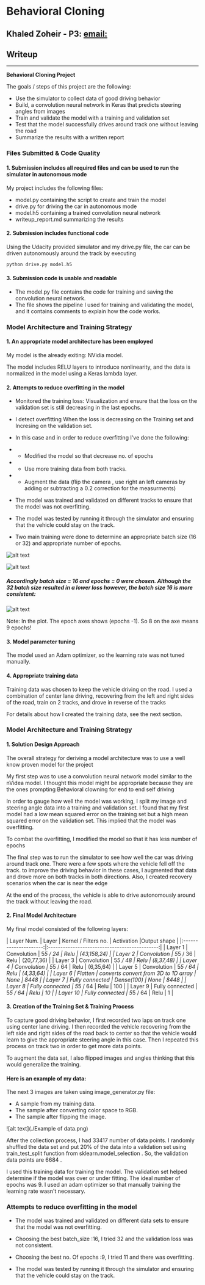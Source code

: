# **Behavioral Cloning**

## Khaled Zoheir - P3: [email:](mailto:khaled.zoheir.kz@gmail.com)

## Writeup

---

**Behavioral Cloning Project**

The goals / steps of this project are the following:
* Use the simulator to collect data of good driving behavior
* Build, a convolution neural network in Keras that predicts steering angles from images
* Train and validate the model with a training and validation set
* Test that the model successfully drives around track one without leaving the road
* Summarize the results with a written report


### Files Submitted & Code Quality

#### 1. Submission includes all required files and can be used to run the simulator in autonomous mode

My project includes the following files:
* model.py containing the script to create and train the model
* drive.py for driving the car in autonomous mode
* model.h5 containing a trained convolution neural network
* writeup_report.md summarizing the results

#### 2. Submission includes functional code
Using the Udacity provided simulator and my drive.py file, the car can be driven autonomously around the track by executing
```sh
python drive.py model.h5
```
#### 3. Submission code is usable and readable

- The model.py file contains the code for training and saving the convolution neural network.
- The file shows the pipeline I used for training and validating the model, and it contains comments to explain how the code works.

### Model Architecture and Training Strategy

#### 1. An appropriate model architecture has been employed

My model is the already exiting: NVidia model.

The model includes RELU layers to introduce nonlinearity, and the data is normalized in the model using a Keras lambda layer.

#### 2. Attempts to reduce overfitting in the model
- Monitored the training loss: Visualization and ensure that the loss on the validation set is still decreasing in the last epochs.
- I detect overfitting When the loss is decreasing on the Training set and Incresing on the validation set.
- In this case and in order to reduce overfitting I've done the following:
- - Modified the model so that decrease no. of epochs
- - Use more training data from both tracks.
- - Augment the data (flip the camera , use right an left cameras by adding or subtracting a 0.2 correction for the measurments)

- The model was trained and validated on different tracks to ensure that the model was not overfitting.
- The model was tested by running it through the simulator and ensuring that the vehicle could stay on the track.

- Two main training were done to determine an appropriate batch size (16 or 32) and appropriate number of epochs.

![alt text](./model_11-16plt.png)

![alt text](./model_11-32plt.png)

##### Accordingly batch size = 16 and epochs = 0 were chosen. Although the 32 batch size resulted in a lower loss however, the batch size 16 is more consistent:


![alt text](./model_9-16plt.png)


Note: In the plot. The epoch axes shows (epochs -1). So 8 on the axe means 9 epochs!

#### 3. Model parameter tuning

The model used an Adam optimizer, so the learning rate was not tuned manually.

#### 4. Appropriate training data

Training data was chosen to keep the vehicle driving on the road. I used a combination of center lane driving, recovering from the left and right sides of the road, train on 2 tracks, and drove in reverse of the tracks

For details about how I created the training data, see the next section.

### Model Architecture and Training Strategy

#### 1. Solution Design Approach

The overall strategy for deriving a model architecture was to use a well know proven model for the project

My first step was to use a convolution neural network model similar to the nVidea model. I thought this model might be appropriate because they are the ones prompting Behavioral clowning for end to end self driving

In order to gauge how well the model was working, I split my image and steering angle data into a training and validation set. I found that my first model had a low mean squared error on the training set but a high mean squared error on the validation set. This implied that the model was overfitting.

To combat the overfitting, I modified the model so that it has less number of epochs

The final step was to run the simulator to see how well the car was driving around track one. There were a few spots where the vehicle fell off the track. to improve the driving behavior in these cases, I augmented that data and drove more on both tracks in both directions. Also, I created recovery scenarios when the car is near the edge

At the end of the process, the vehicle is able to drive autonomously around the track without leaving the road.

#### 2. Final Model Architecture

My final model consisted of the following layers:

| Layer Num. | Layer         		   |     Kernel / Filters no. | Activation	 |Output shape   					|
|:---------------------:|:---------------------------------------------:|
| Layer 1 | Convolution      	| 5*5 / 24 | Relu |  (43,158,24) 	|
| Layer 2 | Convolution      	| 5*5 / 36 | Relu |  (20,77,36) 	|
| Layer 3 | Convolution      	| 5*5 / 48 | Relu |  (8,37,48) 	|
| Layer 4 | Convolution      	| 5*5 / 64 | Relu |  (6,35,64) 	|
| Layer 5 | Convolution      	| 5*5 / 64 | Relu |  (4,33,64) 	|
| Layer 6 | Flatten      	| converts convert from 3D to 1D array | None |  8448 	|
| Layer 7 | Fully connected      	| Dense(100) | None |  8448 	|
| Layer 8 | Fully connected      	| 5*5 / 64 | Relu |  100 	|
| Layer 9 | Fully connected      	| 5*5 / 64 | Relu |  10 	|
| Layer 10 | Fully connected      	| 5*5 / 64 | Relu |  1 	|

#### 3. Creation of the Training Set & Training Process

To capture good driving behavior, I first recorded two laps on track one using center lane driving.
I then recorded the vehicle recovering from the left side and right sides of the road back to center
so that the vehicle would learn to give the appropriate steering angle in this case. Then I repeated
this process on track two in order to get more data points.

To augment the data sat, I also flipped images and angles thinking that this would generalize the
training.

#### Here is an example of my data:

The next 3 images are taken using image_generator.py file:
* A sample from my training data.
* The sample after converting color space to RGB.
* The sample after flipping the image.

![alt text](./Example of data.png)

After the collection process, I had 33417 number of data points. I randomly shuffled the data set
and put 20% of the data into a validation set using train_test_split function from
sklearn.model_selection . So, the validation data points are 6684 .

I used this training data for training the model. The validation set helped determine if the model was
over or under fitting. The ideal number of epochs was 9. I used an adam optimizer so that manually
training the learning rate wasn't necessary.

### Attempts to reduce overfitting in the model
* The model was trained and validated on different data sets to ensure that the model was
not overfitting.
* Choosing the best batch_size :16, I tried 32 and the validation loss was not consistent.
* Choosing the best no. Of epochs :9, I tried 11 and there was overfitting.

* The model was tested by running it through the simulator and ensuring that the vehicle
could stay on the track.

